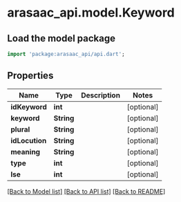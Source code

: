 # arasaac_api.model.Keyword

## Load the model package
```dart
import 'package:arasaac_api/api.dart';
```

## Properties
Name | Type | Description | Notes
------------ | ------------- | ------------- | -------------
**idKeyword** | **int** |  | [optional] 
**keyword** | **String** |  | [optional] 
**plural** | **String** |  | [optional] 
**idLocution** | **String** |  | [optional] 
**meaning** | **String** |  | [optional] 
**type** | **int** |  | [optional] 
**lse** | **int** |  | [optional] 

[[Back to Model list]](../README.md#documentation-for-models) [[Back to API list]](../README.md#documentation-for-api-endpoints) [[Back to README]](../README.md)


